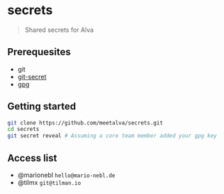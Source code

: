 # secrets

> Shared secrets for Alva

## Prerequesites

* git
* [git-secret](https://git-secret.io/)
* [gpg](https://www.gnupg.org/)

## Getting started

```sh
git clone https://github.com/meetalva/secrets.git
cd secrets
git secret reveal # Assuming a core team member added your gpg key
```

## Access list

* @marionebl `hello@mario-nebl.de`
* @tilmx `git@tilman.io`